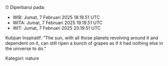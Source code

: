 ⏰ Diperbarui pada:
- WIB: Jumat, 7 Februari 2025 18.19.51 UTC
- WITA: Jumat, 7 Februari 2025 19.19.51 UTC
- WIT: Jumat, 7 Februari 2025 20.19.51 UTC

Kutipan Inspiratif:
"The sun, with all those planets revolving around it and dependent on it, can still ripen a bunch of grapes as if it had nothing else in the universe to do."


Kategori: nature

